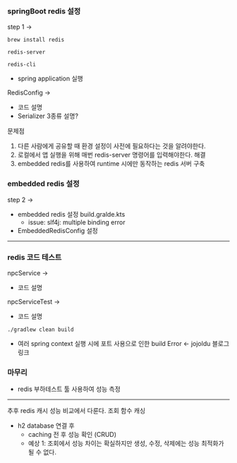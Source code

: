 ### springBoot redis 설정

step 1 ->
```
brew install redis
```

```
redis-server
```

```
redis-cli
```

- spring application 실행

RedisConfig ->
- 코드 설명
- Serializer 3종류 설명?

문제점
1. 다른 사람에게 공유할 때 환경 설정이 사전에 필요하다는 것을 알려야한다.
2. 로컬에서 앱 실행을 위해 매번 redis-server 명령어를 입력해야한다.
해결
1. embedded redis를 사용하여 runtime 시에만 동작하는 redis 서버 구축

### embedded redis 설정
step 2 ->
- embedded redis 설정 build.gralde.kts
	- issue: slf4j: multiple binding error
- EmbeddedRedisConfig 설정
---

### redis 코드 테스트
npcService ->
- 코드 설명

npcServiceTest ->
- 코드 설명

```
./gradlew clean build
```
- 여러 spring context 실행 시에 포트 사용으로 인한 build Error <- jojoldu 블로그 링크

### 마무리
- redis 부하테스트 툴 사용하여 성능 측정

---
추후 redis 캐시 성능 비교에서 다룬다.
조회 함수 캐싱
- h2 database 연결 후
	- caching 전 후 성능 확인 (CRUD)
	- 예상 1: 조회에서 성능 차이는 확실하지만 생성, 수정, 삭제에는 성능 최적화가 될 수 없다.

